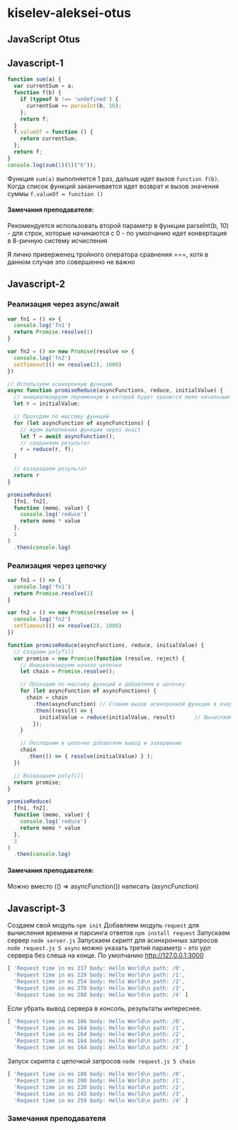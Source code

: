 # kiselev-aleksei-otus

## JavaScript Otus

## Javascript-1

```javascript
function sum(a) {
  var currentSum = a;
  function f(b) {
    if (typeof b !== 'undefined') {
      currentSum += parseInt(b, 10);
    };
    return f;
  }
  f.valueOf = function () {
    return currentSum;
  };
  return f;
}
console.log(sum(1)(5)("6"));
```

Функция `sum(a)` выполняется 1 раз, дальше идет вызов `function f(b)`.
Когда список функций заканчивается идет возврат и вызов значения суммы `f.valueOf = function ()`

#### Замечания преподавателя:

Рекомендуется использовать второй параметр в функции parseInt(b, 10) - для строк, которые начинаются с 0 - по умолчанию идет конвертация в 8-ричную систему исчисления

Я лично приверженец тройного оператора сравнения ===, хотя в данном случае это совершенно не важно

## Javascript-2

### Реализация через async/await

```javascript
var fn1 = () => {
  console.log('fn1')
  return Promise.resolve(1)
}

var fn2 = () => new Promise(resolve => {
  console.log('fn2')
  setTimeout(() => resolve(2), 1000)
})

// Используем асинхронную функцию
async function promiseReduce(asyncFunctions, reduce, initialValue) {
  // инициализируем переменную в которой будет хранится memo начальным значением
  let r = initialValue;

  // Проходим по массиву функций
  for (let asyncFunction of asyncFunctions) {
    // ждем выполнения функции через await
    let f = await asyncFunction();
    // сохраняем результат
    r = reduce(r, f);
  }

  // возвращаем результат
  return r
}

promiseReduce(
  [fn1, fn2],
  function (memo, value) {
    console.log('reduce')
    return memo * value
  },
  1
)
  .then(console.log)

```

### Реализация через цепочку

```javascript
var fn1 = () => {
  console.log('fn1')
  return Promise.resolve(1)
}

var fn2 = () => new Promise(resolve => {
  console.log('fn2')
  setTimeout(() => resolve(2), 1000)
})

function promiseReduce(asyncFunctions, reduce, initialValue) {
  // Создаем polyfill
  var promise = new Promise(function (resolve, reject) {
    // Инициализируем начало цепочки
    let chain = Promise.resolve();

    // Проходим по массиву функций и добавляем в цепочку
    for (let asyncFunction of asyncFunctions) {
      chain = chain
        .then(asyncFunction) // Ставим вызов асинхронной функции в очередь
        .then((result) => {
          initialValue = reduce(initialValue, result)      // Вычисляем и сохраняем значение функции reduce после выполнения asyncFunction()
        });
    }

    // Последним в цепочке добавляем вывод и завершение
    chain
      .then(() => { resolve(initialValue) } );
  })

  // Возвращаем polyfill
  return promise;
}

promiseReduce(
  [fn1, fn2],
  function (memo, value) {
    console.log('reduce')
    return memo * value
  },
  3
)
  .then(console.log)
```

#### Замечания преподавателя:

Можно вместо (() => asyncFunction()) написать (asyncFunction)

## Javascript-3

Создаем свой модуль `npm init`
Добавляем модуль `request` для вычисления времени и парсинга ответов `npm install request`
Запускаем сервер `node server.js`
Запускаем скрипт для асинхронных запросов `node request.js 5 async` можно указать третий параметр - это  урл сервера без слеша на конце. По умолчанию http://127.0.0.1:3000

```javascript
[ 'Request time in ms 217 body: Hello World\n path: /0',
  'Request time in ms 229 body: Hello World\n path: /1',
  'Request time in ms 254 body: Hello World\n path: /2',
  'Request time in ms 270 body: Hello World\n path: /3',
  'Request time in ms 288 body: Hello World\n path: /4' ]
```

Если убрать вывод сервера в консоль, результаты интереснее.

```javascript
[ 'Request time in ms 166 body: Hello World\n path: /0',
  'Request time in ms 164 body: Hello World\n path: /1',
  'Request time in ms 164 body: Hello World\n path: /2',
  'Request time in ms 164 body: Hello World\n path: /3',
  'Request time in ms 164 body: Hello World\n path: /4' ]
```

Запуск скрипта с цепочкой запросов `node request.js 5 chain`

```javascript
[ 'Request time in ms 188 body: Hello World\n path: /0',
  'Request time in ms 200 body: Hello World\n path: /1',
  'Request time in ms 220 body: Hello World\n path: /2',
  'Request time in ms 245 body: Hello World\n path: /3',
  'Request time in ms 259 body: Hello World\n path: /4' ]
```

### Замечания преподавателя
